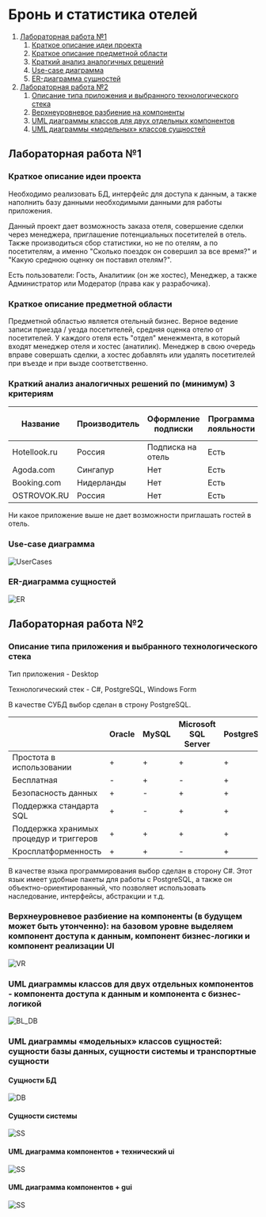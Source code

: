 # **Бронь и статистика отелей**

1. [Лабораторная работа №1](#lr1)
   1. [Краткое описание идеи проекта](#about1)
   2. [Краткое описание предметной области](#about2)
   3. [Краткий анализ аналогичных решений](#an3)
   4. [Use-case диаграмма](#usecase)
   5. [ER-диаграмма сущностей](#er)
2. [Лабораторная работа №2](#lr2)
   1. [Описание типа приложения и выбранного технологического стека](#lr21)
   2. [Верхнеуровневое разбиение на компоненты](#lr22)
   3. [UML диаграммы классов для двух отдельных компонентов](#lr23)
   4. [UML диаграммы «модельных» классов сущностей](#lr24)


## Лабораторная работа №1 <a name="lr1"></a>

### Краткое описание идеи проекта <a name="about1"></a>

Необходимо реализовать БД, интерфейс для доступа к данным, а также наполнить базу данными необходимыми данными для работы приложения. 

Данный проект дает возможность заказа отеля, совершение сделки через менеджера, приглашение потенциальных посетителей в отель.  Также производиться сбор статистики, но не по отелям, а по посетителям, а именно "Сколько поездок он совершил за все время?" и "Какую среднюю оценку он поставил отелям?". 

Есть пользователи: Гость, Аналитиик (он же хостес), Менеджер, а также Администратор или Модератор (права как у разрабочика).

### Краткое описание предметной области <a name="about2"></a>

Предметной областью является отельный бизнес. Верное ведение записи приезда / уезда посетителей, средняя оценка отелю от посетителей. У каждого отеля есть "отдел" менежмента, в который входят менеджер отеля и хостес (анатилик). Менеджер в свою очередь вправе совершать сделки, а хостес добавлять или удалять посетителей при въезде и при вызде соответственно. 


### Краткий анализ аналогичных решений по (минимум) 3 критериям <a name="an3"></a>

| Название      | Производитель    | Оформление подписки | Программа лояльности  | Отображение оценки пользователей | Обязательная регистрация |
| -------------- | ------------ | ----- | --------- | ---- | ---- |
| Hotellook.ru   | Россия | Подписка на отель | Есть | Есть  | Нет | 
| Agoda.com   | Сингапур | Нет | Есть | Нет  | Нет |
| Booking.com | Нидерланды | Нет | Есть | Есть | Нет | 
| OSTROVOK.RU | Россия | Нет | Есть | Нет  | Нет |

Ни какое приложение выше не дает возможности приглашать гостей в отель. 


### Use-case диаграмма <a name="usecase"></a>
![UserCases](./lab_01/docs/ppo_uc.png)
 
### ER-диаграмма сущностей <a name="er"></a>
![ER](./lab_01/docs/ppo_er.png)


## Лабораторная работа №2 <a name="lr2"></a>

### Описание типа приложения и выбранного технологического стека <a name="lr21"></a>

Тип приложения - Desktop

Технологический стек - C#, PostgreSQL, Windows Form

В качестве СУБД выбор сделан в строну PostgreSQL.

|  | Oracle | MySQL | Microsoft SQL Server | PostgreSQL |
| --- | --- | --- | --- | --- |
| Простота в использовании | + | + | + | + |
| Бесплатная | - | + | - | + |
| Безопасность данных | + | - | + | + |
| Поддержка стандарта SQL | + | - | + | + |
| Поддержка хранимых процедур и триггеров | + | + | + | + |
| Кросплатформенность | + | + | - | + |

В качестве языка программирования выбор сделан в сторону C#. Этот язык имеет удобные пакеты для работы с PostgreSQL, а также он объектно-ориентированный, что позволяет использовать наследование, интерфейсы, абстракции и т.д.

### Верхнеуровневое разбиение на компоненты (в будущем может быть утонченно): на базовом уровне выделяем компонент доступа к данным, компонент бизнес-логики и компонент реализации UI <a name="lr22"></a>
![VR](./lab_01/docs/ui_bl_db.png)


### UML диаграммы классов для двух отдельных компонентов - компонента доступа к данным и компонента с бизнес-логикой <a name="lr23"></a>

![BL_DB](./lab_01/docs/bl_db.png)

### UML диаграммы «модельных» классов сущностей: сущности базы данных, сущности системы и транспортные сущности <a name="lr24"></a>

#### Сущности БД
![DB](./lab_01/docs/db.png)


#### Сущности системы
![SS](./lab_01/docs/ss.png)

#### UML диаграмма компонентов + технический ui
![SS](./lab_01/docs/bl_db_ui.png)

#### UML диаграмма компонентов + gui
![SS](./lab_01/docs/bl_db_gui.png)
